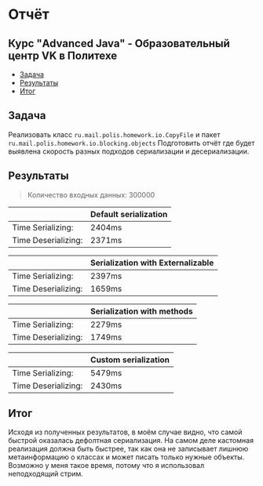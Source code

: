 # Отчёт

## Курс "Advanced Java" - Образовательный центр VK в Политехе

* [Задача](#)
* [Результаты](#)
* [Итог](#)

## Задача

Реализовать класс `ru.mail.polis.homework.io.CopyFile` и пакет `ru.mail.polis.homework.io.blocking.objects`
Подготовить отчёт где будет выявлена скорость разных подходов сериализации и десериализации.

## Результаты

> Количество входных данных: 300000

|                     | Default serialization |
|---------------------|-----------------------|
| Time Serializing:   | 2404ms                |
| Time Deserializing: | 2371ms                |

|                     | Serialization with Externalizable |
|---------------------|-----------------------------------|
| Time Serializing:   | 2397ms                            |
| Time Deserializing: | 1659ms                            | 

|                     | Serialization with methods |
|---------------------|----------------------------|
| Time Serializing:   | 2279ms                     |
| Time Deserializing: | 1749ms                     | 

|                     | Custom serialization |
|---------------------|----------------------|
| Time Serializing:   | 5479ms               |
| Time Deserializing: | 2430ms               | 

## Итог

Исходя из полученных результатов, в моём случае видно, что самой быстрой оказалась дефолтная сериализация.
На самом деле кастомная реализация должна быть быстрее, так как она не записывает лишнюю метаинформацию о классах и
может писать только нужные объекты. Возможно у меня такое время, потому что я использовал неподходящий стрим.
